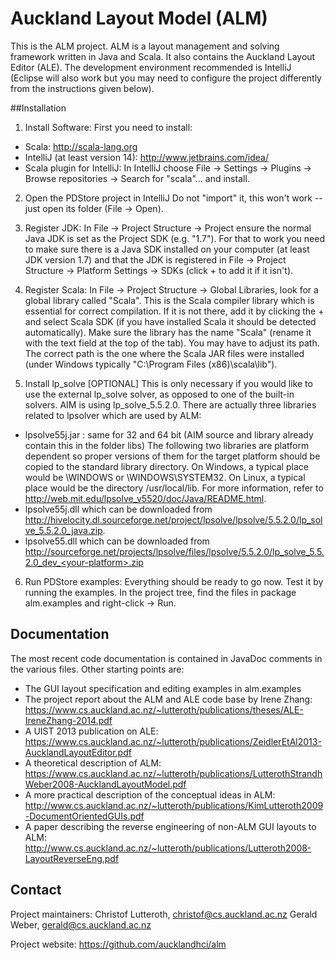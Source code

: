 # Auckland Layout Model (ALM)

This is the ALM project. ALM is a layout management and solving framework written in Java and Scala. It also contains the Auckland Layout Editor (ALE).
The development environment recommended is IntelliJ (Eclipse will also work but you may need to configure the project differently from the instructions given below).


##Installation

1. Install Software:
First you need to install:
- Scala: http://scala-lang.org
- IntelliJ (at least version 14): http://www.jetbrains.com/idea/
- Scala plugin for IntelliJ:
  In IntelliJ choose File -> Settings -> Plugins -> Browse repositories -> Search for "scala"... and install.

2. Open the PDStore project in IntelliJ
Do not "import" it, this won't work -- just open its folder (File -> Open).

3. Register JDK:
In File -> Project Structure -> Project ensure the normal Java JDK is set as the Project SDK (e.g. "1.7"). For that to work you need to make sure there is a Java SDK installed on your computer (at least JDK version 1.7) and that the JDK is registered in File -> Project Structure -> Platform Settings -> SDKs (click + to add it if it isn't).

4. Register Scala:
In File -> Project Structure -> Global Libraries, look for a global library called "Scala". This is the Scala compiler library which is essential for correct compilation. If it is not there, add it by clicking the + and select Scala SDK (if you have installed Scala it should be detected automatically). Make sure the library has the name "Scala" (rename it with the text field at the top of the tab). You may have to adjust its path. The correct path is the one where the Scala JAR files were installed (under Windows typically "C:\Program Files (x86)\scala\lib").

5. Install lp_solve [OPTIONAL]
This is only necessary if you would like to use the external lp_solve solver, as opposed to one of the built-in solvers.
AIM is using lp_solve_5.5.2.0. There are actually three libraries related to lpsolver which are used by ALM:
- lpsolve55j.jar  : same for 32 and 64 bit (AIM source and library already contain this in the folder libs)
The following two libraries are platform dependent so proper versions of them for the target platform should be copied
to the standard library directory. On Windows, a typical place would be \WINDOWS or \WINDOWS\SYSTEM32. On Linux, a typical
place would be the directory /usr/local/lib. For more information, refer to http://web.mit.edu/lpsolve_v5520/doc/Java/README.html.
- lpsolve55j.dll which can be downloaded from http://hivelocity.dl.sourceforge.net/project/lpsolve/lpsolve/5.5.2.0/lp_solve_5.5.2.0_java.zip.
- lpsolve55.dll  which can be downloaded from http://sourceforge.net/projects/lpsolve/files/lpsolve/5.5.2.0/lp_solve_5.5.2.0_dev_<your-platform>.zip

6. Run PDStore examples:
Everything should be ready to go now. Test it by running the examples. In the project tree, find the files in package alm.examples and right-click -> Run.


## Documentation

The most recent code documentation is contained in JavaDoc comments in the various files.
Other starting points are:
- The GUI layout specification and editing examples in alm.examples
- The project report about the ALM and ALE code base by Irene Zhang:
https://www.cs.auckland.ac.nz/~lutteroth/publications/theses/ALE-IreneZhang-2014.pdf
- A UIST 2013 publication on ALE:
https://www.cs.auckland.ac.nz/~lutteroth/publications/ZeidlerEtAl2013-AucklandLayoutEditor.pdf
- A theoretical description of ALM:
https://www.cs.auckland.ac.nz/~lutteroth/publications/LutterothStrandhWeber2008-AucklandLayoutModel.pdf
- A more practical description of the conceptual ideas in ALM:
http://www.cs.auckland.ac.nz/~lutteroth/publications/KimLutteroth2009-DocumentOrientedGUIs.pdf
- A paper describing the reverse engineering of non-ALM GUI layouts to ALM:
http://www.cs.auckland.ac.nz/~lutteroth/publications/Lutteroth2008-LayoutReverseEng.pdf


## Contact

Project maintainers:
Christof Lutteroth, christof@cs.auckland.ac.nz
Gerald Weber, gerald@cs.auckland.ac.nz

Project website:
https://github.com/aucklandhci/alm